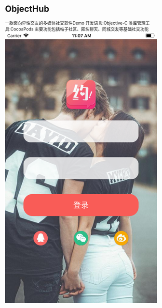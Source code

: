 # ObjectHub
一款面向异性交友的多媒体社交软件Demo
开发语言:Objective-C
类库管理工具:CocoaPods
主要功能包括帖子社区、匿名聊天、同城交友等基础社交功能
![Image text](https://raw.githubusercontent.com/daveluoperficient/ObjectHub/master/image-folder/LoginScreen.png)
